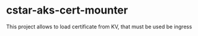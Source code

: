 # cstar-aks-cert-mounter
This project allows to load certificate from KV, that must be used be ingress
